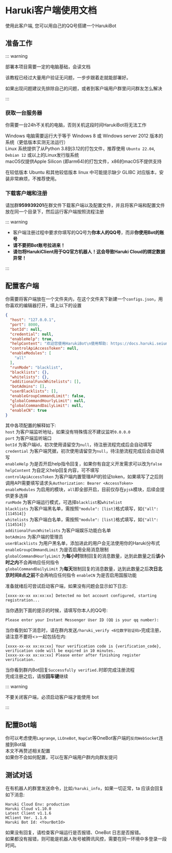 # Haruki客户端使用文档
使用此客户端, 您可以用自己的QQ号搭建一个HarukiBot

## 准备工作
::: warning

部署本项目需要一定的电脑基础，会读文档

该教程已经过大量用户验证无问题，一步步跟着走就能部署好。

如果出现问题建议先排除自己的问题，或者到客户端用户群里问问群友怎么解决

:::

### 获取一台服务器
你需要一台24h不关机的电脑，否则关机这段时间HarukiBot将无法工作

Windows 电脑需要运行大于等于 Windows 8 或 Windows server 2012 版本的系统（更低版本实测无法运行）  
Linux 系统提供了从Python 3.8到3.12的打包文件，推荐使用 ``Ubuntu 22.04``, ``Debian 12`` 或以上的Linux发行版系统  
macOS仅提供Apple Silicon (即arm64)的打包文件，x86的macOS不提供支持

在较低版本 Ubuntu 和其他较低版本 linux 中可能提示缺少 GLIBC 对应版本，安装非常麻烦，不推荐使用。


### 下载客户端和注册
请加群**959939201**在群文件下载客户端以及配置文件，并且将客户端和配置文件放在同一个目录下，然后运行客户端按照流程注册

::: warning

+ 客户端注册过程中要求你填写的QQ号为**你本人的QQ号**，而非**你使用Bot的账号**
+ **请不要把Bot账号拉进来！**
+ **请勿将HarukiClient用于QQ官方机器人！这会导致Haruki Cloud的绑定数据异常！**

:::
## 配置客户端
你需要将客户端放在一个文件夹内，在这个文件夹下新建一个`configs.json`，用你喜欢的编辑器打开，填上以下的设置
```json
{
  "host": "127.0.0.1",
  "port": 8000,
  "botId": null,
  "credential": null,
  "enableHelp": true,
  "helpContent": "欢迎您使用HarukiBot\n使用帮助: https://docs.haruki.seiunx.com",
  "controlApiAccessToken": null,
  "enableModules": [
    "all"
  ],
  "runMode": "blacklist",
  "blacklists": {},
  "whitelists": {},
  "additionalFuncWhitelists": [],
  "botAdmins": [],
  "userBlacklists": [],
  "enableGroupCommandLimit": false,
  "globalCommandHourlyLimit": null,
  "globalCommandDailyLimit": null,
  "enableCN": true
}
```
其中各项配置的解释如下:  
`host` 为客户端监听地址，如果没有特殊情况不建议监听`0.0.0.0`  
`port` 为客户端监听端口  
`botId` 为客户端id，初次使用请留空为`null`，待注册流程完成后会自动填写  
`credential` 为客户端凭据，初次使用请留空为`null`，待注册流程完成后会自动填写  
`enableHelp` 为是否开启help指令回复，如果你有自定义开发需求可以改为`false`  
`helpContent`  为自定义help回复内容，可不填写  
`controlApiAccessToken` 为客户端内置管理API的验证token，如果填写了之后则调用API需要填写请求头`Authorization: Bearer <AccessToken>`  
`enableModules` 为启用的模块，`all`即全部开启，目前仅存在`pjsk`模块，后续会提供更多选择  
`runMode` 为客户端运行模式，可选择`blacklist`和`whitelist`  
`blacklists` 为客户端黑名单，需按照`"module": [list]`格式填写，如`{"all": [114514]}`  
`whitelists` 为客户端白名单，需按照`"module": [list]`格式填写，如`{"all": [114514]}`  
`additionalFuncWhitelists` 为客户端娱乐功能白名单  
`botAdmins`  为客户端的管理员  
`userBlacklists` 为用户黑名单，添加进此的用户会无法使用你的Haruki分布式  
`enableGroupCOmmandLimit` 为是否启用全局消息限制  
`globalCommandHourlyLimit` 为**每小时**限制回复的消息数量，达到此数量之后**该小时之内**不会再响应任何指令  
`globalCommandDailyLimit` 为**每天**限制回复的消息数量，达到此数量之后**次日北京时间8点之前**不会再响应任何指令
`enableCN` 为是否启用国服功能

准备就绪后可尝试启动客户端，如果没有问题会显示如下日志:

```text
[xxxx-xx-xx xx:xx:xx] Detected no bot account configured, starting registration...
```
当你遇到下面的提示的时候，请填写你本人的QQ号:
```text
Please enter your Instant Messenger User ID (QQ is your qq number): 
```
当你看到如下消息时，请在群内发送`/haruki_verify <6位数字验证码>`完成注册，请注意不要将<>一起包括在内:
```text
[xxxx-xx-xx xx:xx:xx] Your verification code is {verification_code}, verification code will be expired in 10 minutes.
[xxxx-xx-xx xx:xx:xx] Please enter after finishing register verification.
```

当你看到群内Bot回复`Successfully verified.`时即完成注册流程  
完成注册之后，请按**回车键**继续

::: warning

不要关闭客户端，必须启动客户端才能使用 bot

:::

## 配置Bot端
你可以考虑使用`Lagrange`, `LLOneBot`, `NapCat`等OneBot客户端的`反向WebSocket`连接到Bot端  
本文不再赘述相关配置  
如果你不会如何配置，可以在客户端用户群内向群友提问

## 测试对话

在有机器人的群里发送命令，比如`/haruki_info`，如果一切正常，ta 应该会回复如下消息:
```
Haruki Cloud Env: production 
Haruki Cloud v1.10.0
Latest Client v1.1.6
HClient Ver. 1.1.6
Haruki Bot Id: <YourBotId>
```

如果没有回复，请检查客户端运行是否报错、OneBot 日志是否报错。  
如果都没有报错，则可能是机器人账号被腾讯风控，需要在同一环境中多登录一段时间。

